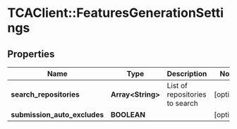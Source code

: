 # TCAClient::FeaturesGenerationSettings

## Properties
Name | Type | Description | Notes
------------ | ------------- | ------------- | -------------
**search_repositories** | **Array&lt;String&gt;** | List of repositories to search | [optional] 
**submission_auto_excludes** | **BOOLEAN** |  | [optional] 

